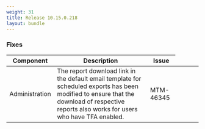 ```yaml
---
weight: 31
title: Release 10.15.0.218
layout: bundle
---
```


<!--10.15.0.218 - 10.15.0.218-->


### Fixes

<div><table ><colgroup>
<col style="width: 15%;"><col style="width: 55%;"><col style="width: 15%;"><col style="width: 15%;"></colgroup>
<thead><tr>
<th>
Component</th>
<th>
Description</th>
<th>
Issue</th>
</tr>
</thead><tbody>

<tr>
<td>Administration</td>
<td>The report download link in the default email template for scheduled exports has been modified to ensure that the download of respective reports also works for users who have TFA enabled.</td>
<td>MTM-46345</td>
</tr>


</tbody></table></div>
